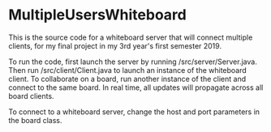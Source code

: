 # MultipleUsersWhiteboard
This is the source code for a whiteboard server that will connect multiple clients, for my final project in my 3rd year's first semester 2019.

To run the code, first launch the server by running /src/server/Server.java. Then run /src/client/Client.java to launch an instance of the whiteboard client. To collaborate on a board, run another instance of the client and connect to the same board. In real time, all updates will propagate across all board clients.

To connect to a whiteboard server, change the host and port parameters in the board class.
